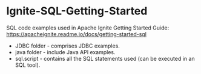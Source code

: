# Ignite-SQL-Getting-Started
SQL code examples used in Apache Ignite Getting Started Guide:
https://apacheignite.readme.io/docs/getting-started-sql

* JDBC folder - comprises JDBC examples.
* java folder - include Java API examples.
* sql.script - contains all the SQL statements used (can be executed in an SQL tool).
